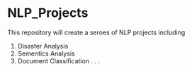 # NLP_Projects
This repository will create a seroes of NLP projects including

1. Disaster Analysis
2. Sementics Analysis
3. Document Classification
.
.
.
